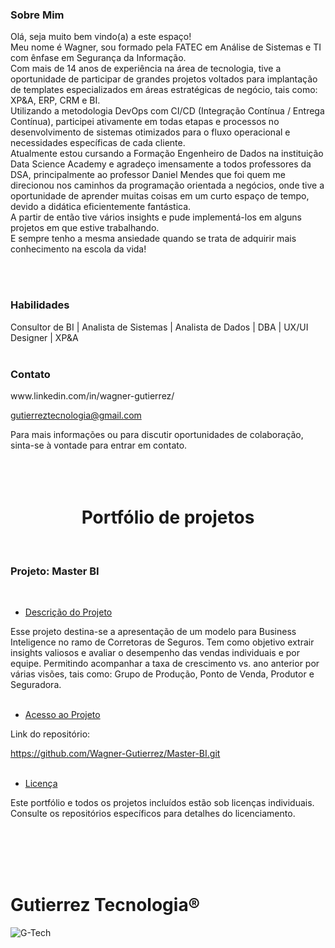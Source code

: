
<h3>Sobre Mim</h3>
Olá, seja muito bem vindo(a) a este espaço!<br>
Meu nome é Wagner, sou formado pela FATEC em Análise de Sistemas e TI com ênfase em Segurança da Informação.<br> 
Com mais de 14 anos de experiência na área de tecnologia, tive a oportunidade de participar de grandes projetos voltados para implantação de templates especializados em áreas estratégicas de negócio, tais 
como: XP&A, ERP, CRM e BI.<br>
Utilizando a metodologia DevOps com CI/CD (Integração Contínua / Entrega Contínua), participei ativamente em todas etapas e processos no desenvolvimento de sistemas otimizados para o fluxo operacional e necessidades específicas de cada cliente.<br>
Atualmente estou cursando a Formação Engenheiro de Dados na instituição Data Science Academy e agradeço imensamente a todos professores da DSA, principalmente ao professor Daniel Mendes que foi quem me direcionou nos caminhos da programação orientada a negócios, onde tive a oportunidade de aprender muitas coisas em um curto espaço de tempo, devido a didática eficientemente fantástica.<br> A partir de então tive vários insights e pude implementá-los em alguns projetos em que estive trabalhando.<br> 
E sempre tenho a mesma ansiedade quando se trata de adquirir mais conhecimento na escola da vida!

<br><br>
<h3>Habilidades</h3>
Consultor de BI | Analista de Sistemas | Analista de Dados | DBA | UX/UI Designer | XP&A
<br><br>
<h3>Contato</h3>
www.linkedin.com/in/wagner-gutierrez/

gutierreztecnologia@gmail.com
<br>

Para mais informações ou para discutir oportunidades de colaboração, sinta-se à vontade para entrar em contato.
<br><br><br><br>


<h1 align="center">Portfólio de projetos</h1>
<br>
<h3>Projeto: Master BI</h3>
<br>

* [Descrição do Projeto](#descrição-do-projeto)
  
Esse projeto destina-se a apresentação de um modelo para Business Inteligence no ramo de Corretoras de Seguros. Tem como objetivo extrair insights valiosos e avaliar o desempenho das vendas individuais e por equipe. Permitindo acompanhar a taxa de crescimento vs. ano anterior por várias visões, tais como: Grupo de Produção, Ponto de Venda, Produtor e Seguradora.
<br><br>


* [Acesso ao Projeto](#acesso-ao-projeto)
  
Link do repositório:

https://github.com/Wagner-Gutierrez/Master-BI.git
<br><br>

* [Licença](#acesso-ao-projeto)
  
Este portfólio e todos os projetos incluídos estão sob licenças individuais. Consulte os repositórios específicos para detalhes do licenciamento.

<br><br><br><br>

<h1>Gutierrez Tecnologia®</h1>

![G-Tech](https://github.com/Wagner-Gutierrez/Master-BI/assets/165159994/fa4814ba-7da0-4c3e-9638-ee9c0a2d58be)
